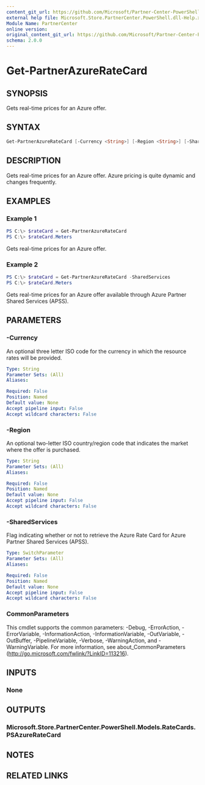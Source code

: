 ```yaml
---
content_git_url: https://github.com/Microsoft/Partner-Center-PowerShell/blob/master/docs/help/Get-PartnerAzureRateCard.md
external help file: Microsoft.Store.PartnerCenter.PowerShell.dll-Help.xml
Module Name: PartnerCenter
online version:
original_content_git_url: https://github.com/Microsoft/Partner-Center-PowerShell/blob/master/docs/help/Get-PartnerAzureRateCard.md
schema: 2.0.0
---
```


# Get-PartnerAzureRateCard

## SYNOPSIS
Gets real-time prices for an Azure offer.

## SYNTAX

```powershell
Get-PartnerAzureRateCard [-Currency <String>] [-Region <String>] [-SharedServices] [<CommonParameters>]
```

## DESCRIPTION
Gets real-time prices for an Azure offer. Azure pricing is quite dynamic and changes frequently.

## EXAMPLES

### Example 1
```powershell
PS C:\> $rateCard = Get-PartnerAzureRateCard
PS C:\> $rateCard.Meters
```

Gets real-time prices for an Azure offer.

### Example 2
```powershell
PS C:\> $rateCard = Get-PartnerAzureRateCard -SharedServices
PS C:\> $rateCard.Meters
```

Gets real-time prices for an Azure offer available through Azure Partner Shared Services (APSS).

## PARAMETERS

### -Currency
An optional three letter ISO code for the currency in which the resource rates will be provided.

```yaml
Type: String
Parameter Sets: (All)
Aliases:

Required: False
Position: Named
Default value: None
Accept pipeline input: False
Accept wildcard characters: False
```

### -Region
An optional two-letter ISO country/region code that indicates the market where the offer is purchased.

```yaml
Type: String
Parameter Sets: (All)
Aliases:

Required: False
Position: Named
Default value: None
Accept pipeline input: False
Accept wildcard characters: False
```

### -SharedServices
Flag indicating whether or not to retrieve the Azure Rate Card for Azure Partner Shared Services (APSS).

```yaml
Type: SwitchParameter
Parameter Sets: (All)
Aliases:

Required: False
Position: Named
Default value: None
Accept pipeline input: False
Accept wildcard characters: False
```

### CommonParameters
This cmdlet supports the common parameters: -Debug, -ErrorAction, -ErrorVariable, -InformationAction, -InformationVariable, -OutVariable, -OutBuffer, -PipelineVariable, -Verbose, -WarningAction, and -WarningVariable. For more information, see about_CommonParameters (http://go.microsoft.com/fwlink/?LinkID=113216).

## INPUTS

### None

## OUTPUTS

### Microsoft.Store.PartnerCenter.PowerShell.Models.RateCards.PSAzureRateCard

## NOTES

## RELATED LINKS
